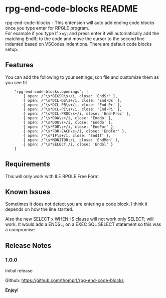 # rpg-end-code-blocks README

rpg-end-code-blocks - This entension will auto add ending code blocks once you type enter for RPGLE program.  
For example if you type If x=y; and press enter it will automatically add the matching EndIf; to the code and 
move the cursor to the second line indented based on VSCodes indentions. There are default code blocks setup.

## Features

You can add the following to your settings.json file and customize them as you see fit
```
    "rpg-end-code-blocks.openings": [
        { open: /^\s*BEGSR\s+/i, close: 'EndSr' },
        { open: /^\s*DCL-DS\s+/i, close: 'End-Ds' },
        { open: /^\s*DCL-PR\s+/i, close: 'End-Pr' },
        { open: /^\s*DCL-PI\s+/i, close: 'End-Pi' },
        { open: /^\s*DCL-PROC\s+/i, close: 'End-Proc' },
        { open: /^\s*DOW\s+/i, close: 'Enddo' },
        { open: /^\s*DOU\s+/i, close: 'Enddo' },
        { open: /^\s*FOR\s+/i, close: 'EndFor' },
        { open: /^\s*FOR-EACH\s+/i, close: 'EndFor' },
        { open: /^\s*IF\s+/i, close: 'EndIf' },
        { open: /^\s*MONITOR;/i, close: 'EndMon' },
        { open: /^\s*SELECT;/i, close: 'EndSl' }
    ]
```

## Requirements
This will only work with ILE RPGLE Free Form 


## Known Issues
Sometimes it does not detect you are entering a code block.  I think it depends on how the line started.

Also the new SELECT x WHEN-IS clause will not work only SELECT; will work.  It would add a ENDSL; on a EXEC SQL SELECT statement so this was a compromise.
## Release Notes

### 1.0.0
Initial release

Github: https://github.com/thomprl/rpg-end-code-blocks

**Enjoy!**
